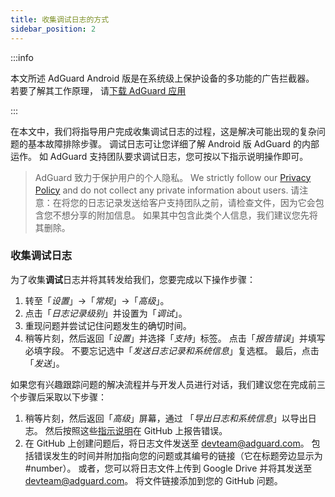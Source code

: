 ```yaml
---
title: 收集调试日志的方式
sidebar_position: 2
---
```


:::info

本文所述 AdGuard Android 版是在系统级上保护设备的多功能的广告拦截器。 若要了解其工作原理， 请[下载 AdGuard 应用](https://agrd.io/download-kb-adblock)

:::

在本文中，我们将指导用户完成收集调试日志的过程，这是解决可能出现的复杂问题的基本故障排除步骤。 调试日志可让您详细了解 Android 版 AdGuard 的内部运作。 如 AdGuard 支持团队要求调试日志，您可按以下指示说明操作即可。

> AdGuard 致力于保护用户的个人隐私。 We strictly follow our [Privacy Policy](https://adguard.com/en/privacy/android.html) and do not collect any private information about users. 请注意：在将您的日志记录发送给客户支持团队之前，请检查文件，因为它会包含您不想分享的附加信息。 如果其中包含此类个人信息，我们建议您先将其删除。

### 收集调试日志

为了收集**调试**日志并将其转发给我们，您要完成以下操作步骤：

1. 转至「*设置*」→「*常规*」→「*高级*」。
1. 点击「*日志记录级别*」并设置为「*调试*」。
1. 重现问题并尝试记住问题发生的确切时间。
1. 稍等片刻，然后返回「*设置*」并选择「*支持*」标签。 点击「*报告错误*」并填写必填字段。 不要忘记选中「*发送日志记录和系统信息*」复选框。 最后，点击「*发送*」。

如果您有兴趣跟踪问题的解决流程并与开发人员进行对话，我们建议您在完成前三个步骤后采取以下步骤：

1. 稍等片刻，然后返回「*高级*」屏幕，通过 「*导出日志和系统信息*」以导出日志。 然后按照这些[指示说明](/guides/report-bugs.md)在 GitHub 上报告错误。
1. 在 GitHub 上创建问题后，将日志文件发送至 devteam@adguard.com。 包括错误发生的时间并附加指向您的问题或其编号的链接（它在标题旁边显示为 #number）。 或者，您可以将日志文件上传到 Google Drive 并将其发送至 devteam@adguard.com。 将文件链接添加到您的 GitHub 问题。
